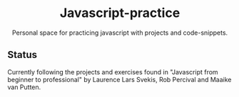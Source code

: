 <div align="center">
    <h1> Javascript-practice</h1>
    Personal space for practicing javascript with projects and code-snippets.
</div>

## Status
Currently following the projects and exercises found in "Javascript from beginner to professional" by Laurence Lars Svekis, Rob Percival and Maaike van Putten.